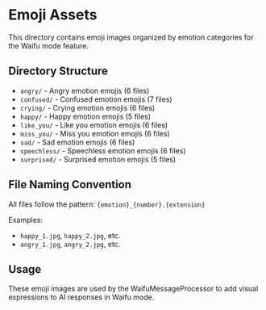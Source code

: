 # Emoji Assets

This directory contains emoji images organized by emotion categories for the Waifu mode feature.

## Directory Structure

- `angry/` - Angry emotion emojis (6 files)
- `confused/` - Confused emotion emojis (7 files)  
- `crying/` - Crying emotion emojis (6 files)
- `happy/` - Happy emotion emojis (5 files)
- `like_you/` - Like you emotion emojis (6 files)
- `miss_you/` - Miss you emotion emojis (6 files)
- `sad/` - Sad emotion emojis (6 files)
- `speechless/` - Speechless emotion emojis (6 files)
- `surprised/` - Surprised emotion emojis (5 files)

## File Naming Convention

All files follow the pattern: `{emotion}_{number}.{extension}`

Examples:
- `happy_1.jpg`, `happy_2.jpg`, etc.
- `angry_1.jpg`, `angry_2.jpg`, etc.

## Usage

These emoji images are used by the WaifuMessageProcessor to add visual expressions to AI responses in Waifu mode. 